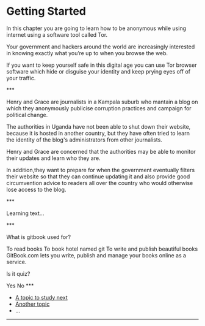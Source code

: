 # Getting Started
<p>In this chapter you are going to learn how to be anonymous while using internet using a software tool called Tor.</p>
<!--more-->
<p>Your government and hackers around the world are increasingly interested in knowing exactly what you’re up to when you browse the web.</p>
<!--more-->
<p>If you want to keep yourself safe in this digital age you can use Tor browser software which hide or disguise your identity and keep prying eyes off of your traffic.</p>

***<p>Henry and Grace are journalists in a Kampala suburb who mantain a blog on which they anonymously publicise corruption practices and campaign for political change. </p>
<!--more-->
<p>The authorities in Uganda have not been able to shut down their website, because it is hosted in another country, but they have often tried to learn the identity of the blog&#39;s administrators from other journalists.</p>
<!--more-->
<p>Henry and Grace are concerned that the authorities may be able to monitor their updates and learn who they are.</p>
<!--more-->
<p>In addition,they want to prepare for when the government eventually filters their website so that they can continue updating it and also provide good circumvention advice to readers all over the country who would otherwise lose access to the blog.</p>

***<p>Learning text...</p>

***<quiz name="Gitbook Quiz">
    <question multiple>
        <p>What is gitbook used for?</p>
        <answer correct>To read books</answer>
        <answer>To book hotel named git</answer>
        <answer correct>To write and publish beautiful books</answer>
        <explanation>GitBook.com lets you write, publish and manage your books online as a service.</explanation>
    </question>
    <question>
        <p>Is it quiz?</p>
        <answer correct>Yes</answer>
        <answer>No</answer>
    </question>
</quiz>
***<ul>
<li><a href="en/topics/_topic/_unit/index.md">A topic to study next</a></li>
<li><a href="en/topics/_topic/_unit/index.md">Another topic</a></li>
<li>...</li>
</ul>

***